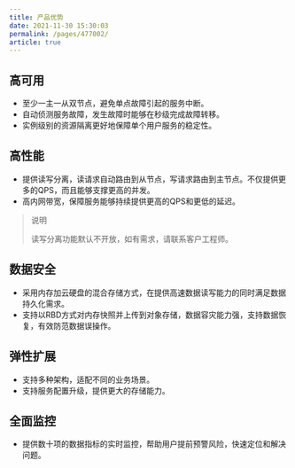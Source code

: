 ```yaml
---
title: 产品优势
date: 2021-11-30 15:30:03
permalink: /pages/477002/
article: true
---
```


## 高可用

- 至少一主一从双节点，避免单点故障引起的服务中断。
- 自动侦测服务故障，发生故障时能够在秒级完成故障转移。
- 实例级别的资源隔离更好地保障单个用户服务的稳定性。

## 高性能

- 提供读写分离，读请求自动路由到从节点，写请求路由到主节点。不仅提供更多的QPS，而且能够支撑更高的并发。
- 高内网带宽，保障服务能够持续提供更高的QPS和更低的延迟。

> 说明
>
> 读写分离功能默认不开放，如有需求，请联系客户工程师。

## 数据安全

- 采用内存加云硬盘的混合存储方式，在提供高速数据读写能力的同时满足数据持久化需求。
- 支持以RBD方式对内存快照并上传到对象存储，数据容灾能力强，支持数据恢复，有效防范数据误操作。

## 弹性扩展

- 支持多种架构，适配不同的业务场景。
- 支持服务配置升级，提供更大的存储能力。

## 全面监控

- 提供数十项的数据指标的实时监控，帮助用户提前预警风险，快速定位和解决问题。